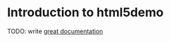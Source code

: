 # Introduction to html5demo

TODO: write [great documentation](http://jacobian.org/writing/great-documentation/what-to-write/)
